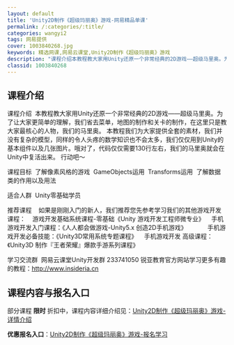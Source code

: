 ```yaml
---
layout: default
title: 'Unity2D制作《超级玛丽奥》游戏-网易精品单课'
permalink: /:categories/:title/
categories: wangyi2
tags: 网易提供
cover: 1003840268.jpg
keywords: 精选网课,网易云课堂,Unity2D制作《超级玛丽奥》游戏
description: "课程介绍本教程教大家用Unity还原一个非常经典的2D游戏——超级马里奥。为了让大家更简单的理解，我们省去菜单，地图的制作和关卡的制作，在这里只是教大家最核心的人物，我们的马里奥。本教程我们"
classid: 1003840268
---
```


## 课程介绍

课程介绍
 本教程教大家用Unity还原一个非常经典的2D游戏——超级马里奥。为了让大家更简单的理解，我们省去菜单，地图的制作和关卡的制作，在这里只是教大家最核心的人物，我们的马里奥。
本教程我们为大家提供全套的素材，我们并没有复杂的模型，同样的令人头疼的数学知识也不会太多，我们仅仅用到Unity的基本组件以及几张图片。哦对了，代码仅仅需要130行左右，我们的马里奥就会在Unity中复活出来。
行动吧～

课程目标
 了解像素风格的游戏
 GameObjects运用
 Transforms运用
 了解数据类的作用以及用法

适合人群
 Unity零基础学员

推荐课程
   如果是刚刚入门的新人，我们推荐您先参考学习我们的其他游戏开发课程：
   游戏开发基础系统课程-零基础《Unity 游戏开发工程师微专业》
   手机游戏开发入门课程：《人人都会做游戏-Unity5.x 创造2D手机游戏》        
   手机游戏开发必备技能：《Unity3D常用系统专题课程》
   手机游戏开发 高级课程：《Unity3D 制作『王者荣耀』爆款手游系列课程》

学习交流群
 网易云课堂Unity开发群 233741050
 锐亚教育官方网站学习更多有趣的教程：http://www.insideria.cn

## 课程内容与报名入口

部分课程 **限时** 折扣中，课程内容详细介绍见：[Unity2D制作《超级玛丽奥》游戏-详情介绍](https://study.163.com/course/introduction/1003840268.htm?share=1&shareId=1025206652&utm_campaign=share&utm_medium=iphoneShare&utm_source=&utm_u=1025206652)

**优惠报名入口**：[Unity2D制作《超级玛丽奥》游戏-报名学习](https://study.163.com/course/introduction/1003840268.htm?share=1&shareId=1025206652&utm_campaign=share&utm_medium=iphoneShare&utm_source=&utm_u=1025206652)

